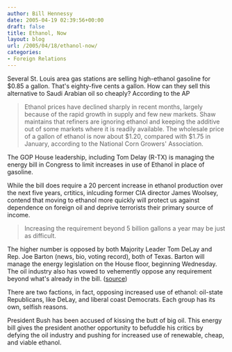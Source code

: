 ```yaml
---
author: Bill Hennessy
date: 2005-04-19 02:39:56+00:00
draft: false
title: Ethanol, Now
layout: blog
url: /2005/04/18/ethanol-now/
categories:
- Foreign Relations
---
```


Several St. Louis area gas stations are selling high-ethanol gasoline for $0.85 a gallon.  That's eighty-five cents a gallon.  How can they sell this alternative to Saudi Arabian oil so cheaply?  According to the AP



> Ethanol prices have declined sharply in recent months, largely because of the rapid growth in supply and few new markets. Shaw maintains that refiners are ignoring ethanol and keeping the additive out of some markets where it is readily available. The wholesale price of a gallon of ethanol is now about $1.20, compared with $1.75 in January, according to the National Corn Growers' Association.



The GOP House leadership, including Tom Delay (R-TX) is managing the energy bill in Congress to limit increases in use of Ethanol in place of gasoline.

While the bill does require a 20 percent increase in ethanol production over the next five years, crtitics, inlcuding former CIA director James Woolsey, contend that moving to ethanol more quickly will protect us against dependence on foreign oil and deprive terrorists their primary source of income.



> Increasing the requirement beyond 5 billion gallons a year may be just as difficult.

The higher number is opposed by both Majority Leader Tom DeLay and Rep. Joe Barton (news, bio, voting record), both of Texas. Barton will manage the energy legislation on the House floor, beginning Wednesday. The oil industry also has vowed to vehemently oppose any requirement beyond what's already in the bill.  ([source](https://story.news.yahoo.com/news?tmpl=story&cid=512&ncid=753&e=2&u=/ap/20050419/ap_on_go_co/more_ethanol))



There are two factions, in fact, opposing increased use of ethanol:  oil-state Republicans, like DeLay, and liberal coast Democrats.  Each group has its own, selfish reasons.

President Bush has been accused of kissing the butt of big oil.  This energy bill gives the president another opportunity to befuddle his critics by defying the oil industry and pushing for increased use of renewable, cheap, and viable ethanol.


